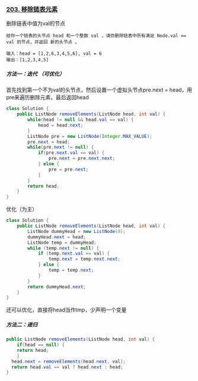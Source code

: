 ### [203. 移除链表元素](https://leetcode.cn/problems/remove-linked-list-elements/)

删除链表中值为val的节点

```
给你一个链表的头节点 head 和一个整数 val ，请你删除链表中所有满足 Node.val == val 的节点，并返回 新的头节点 。

输入：head = [1,2,6,3,4,5,6], val = 6
输出：[1,2,3,4,5]
```



##### 方法一：迭代 （可优化）

首先找到第一个不为val的头节点，然后设置一个虚拟头节点pre.next = head，用pre来遍历删除元素，最后返回head

```java
class Solution {
    public ListNode removeElements(ListNode head, int val) {
        while(head != null && head.val == val) {
            head = head.next;
        }
        ListNode pre = new ListNode(Integer.MAX_VALUE);
        pre.next = head;
        while(pre.next != null) {
            if(pre.next.val == val) {
                pre.next = pre.next.next;
            } else {
                pre = pre.next;
            }
        }
        return head;
    }
}
```

优化（为主）

```java
class Solution {
    public ListNode removeElements(ListNode head, int val) {
        ListNode dummyHead = new ListNode(0);
        dummyHead.next = head;
        ListNode temp = dummyHead;
        while (temp.next != null) {
            if (temp.next.val == val) {
                temp.next = temp.next.next;
            } else {
                temp = temp.next;
            }
        }
        return dummyHead.next;
    }
}
```

还可以优化，直接将head当作tmp，少声明一个变量



##### 方法二：递归

```java
public ListNode removeElements(ListNode head, int val) {
	if(head == null) {
    return head;
	}
  head.next = removeElements(head.next, val);
  return head.val == val ? head.next : head;
}
```



